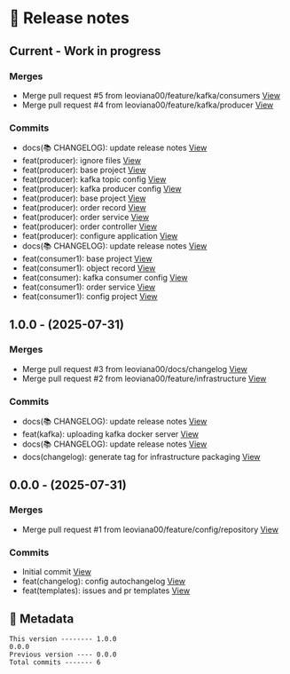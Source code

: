 # 🎁 Release notes

## Current - Work in progress
### Merges
*  Merge pull request #5 from leoviana00/feature/kafka/consumers [View](https://github.com/leoviana00/lab-kafka-spring/commits/723082c9914801ed3e89184d18377bc2af2f27b8)
*  Merge pull request #4 from leoviana00/feature/kafka/producer [View](https://github.com/leoviana00/lab-kafka-spring/commits/65d522a5833e314ea321e508d266b8cd8b6a5ee8)
### Commits
*  docs(📚 CHANGELOG): update release notes [View](https://github.com/leoviana00/lab-kafka-spring/commits/2d3b3c369dd9794eb840959159415664d153ea83)
*  feat(producer): ignore files [View](https://github.com/leoviana00/lab-kafka-spring/commits/ec16fd4200b7c4f77ce3302499539f14e59b27e4)
*  feat(producer): base project [View](https://github.com/leoviana00/lab-kafka-spring/commits/d792938e6de7281e62dcad41bf217ea28cb35a4c)
*  feat(producer): kafka topic config [View](https://github.com/leoviana00/lab-kafka-spring/commits/c2e19df83cd2c0c2d7655b79a3a1ba37e91dc24b)
*  feat(producer): kafka producer config [View](https://github.com/leoviana00/lab-kafka-spring/commits/86d5f0a77474841ba630d44904fd7a624b2ba65c)
*  feat(producer): base project [View](https://github.com/leoviana00/lab-kafka-spring/commits/3f20b80fa02ce106811cca9a9432798239378d57)
*  feat(producer): order record [View](https://github.com/leoviana00/lab-kafka-spring/commits/6ac414d60c2f58ae0fb13c4741786780d129fcbf)
*  feat(producer): order service [View](https://github.com/leoviana00/lab-kafka-spring/commits/08a3f7ebe44fa6bdbfa79a66829eec5b396399ed)
*  feat(producer): order controller [View](https://github.com/leoviana00/lab-kafka-spring/commits/1a0e206cdd43dadc4d1f829e3364cac9525815ca)
*  feat(producer): configure application [View](https://github.com/leoviana00/lab-kafka-spring/commits/e7b5dfdd5deb13b4b236cb6b838919d7bd82a109)
*  docs(📚 CHANGELOG): update release notes [View](https://github.com/leoviana00/lab-kafka-spring/commits/1cbd95a6e8701a5c4dce13f5c5f82315c6e825ae)
*  feat(consumer1): base project [View](https://github.com/leoviana00/lab-kafka-spring/commits/f96d07d5e6848ad6164a319dbcce810279ff0e98)
*  feat(consumer1): object record [View](https://github.com/leoviana00/lab-kafka-spring/commits/ddccf0d93804c0e8becf3f1733fe517367a0f4ae)
*  feat(consumer): kafka consumer config [View](https://github.com/leoviana00/lab-kafka-spring/commits/17efc48103094ff2ed46fd6df85370beac435d8f)
*  feat(consumer1): order service [View](https://github.com/leoviana00/lab-kafka-spring/commits/8981067a4bbb08b44827bc1d340dac3c2b29c05c)
*  feat(consumer1): config project [View](https://github.com/leoviana00/lab-kafka-spring/commits/c0988a3ca943d909e2d65849c1175f5262dfde34)



## 1.0.0 - (2025-07-31)
### Merges
*  Merge pull request #3 from leoviana00/docs/changelog [View](https://github.com/leoviana00/lab-kafka-spring/commits/1710f21aa4b6e4e8e7735a3d3a80dad5a95879d7)
*  Merge pull request #2 from leoviana00/feature/infrastructure [View](https://github.com/leoviana00/lab-kafka-spring/commits/d83584faaea395503d84c34bd226bc99a8841301)
### Commits
*  docs(📚 CHANGELOG): update release notes [View](https://github.com/leoviana00/lab-kafka-spring/commits/67bc1afa0eaf614ca09bd053276df2f7d5b6d76f)
*  feat(kafka): uploading kafka docker server [View](https://github.com/leoviana00/lab-kafka-spring/commits/59bd35830db56133c057d0e14880178a032c0b59)
*  docs(📚 CHANGELOG): update release notes [View](https://github.com/leoviana00/lab-kafka-spring/commits/8c30f244bd8320064755ad7ca1b781c89dc8c17e)
*  docs(changelog): generate tag for infrastructure packaging [View](https://github.com/leoviana00/lab-kafka-spring/commits/81cb0ee60c2f5e2ad663a47c76a9c26962797d73)



## 0.0.0 - (2025-07-31)
### Merges
*  Merge pull request #1 from leoviana00/feature/config/repository [View](https://github.com/leoviana00/lab-kafka-spring/commits/612a305987c8fe4cedfbef13580f230f8c583717)
### Commits
*  Initial commit [View](https://github.com/leoviana00/lab-kafka-spring/commits/eaf918b7363c449b2fedd9d2281985d11923338c)
*  feat(changelog): config autochangelog [View](https://github.com/leoviana00/lab-kafka-spring/commits/d3bee1d33a7ed208e3d096958c510e5f67b60fda)
*  feat(templates): issues and pr templates [View](https://github.com/leoviana00/lab-kafka-spring/commits/e5b581e0119dc4c31cd4e1152fcaf73a4c1ffc64)
## 📝 Metadata
```
This version -------- 1.0.0
0.0.0
Previous version ---- 0.0.0
Total commits ------- 6
```

